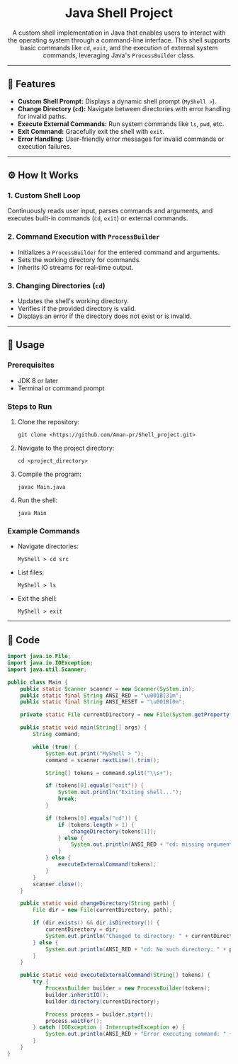 <h1 align="center">Java Shell Project</h1>

<p align="center">
  A custom shell implementation in Java that enables users to interact with the operating system through a command-line interface. This shell supports basic commands like <code>cd</code>, <code>exit</code>, and the execution of external system commands, leveraging Java's <code>ProcessBuilder</code> class.
</p>

---

<h2>🌟 Features</h2>

<ul>
  <li><b>Custom Shell Prompt:</b> Displays a dynamic shell prompt (<code>MyShell ></code>).</li>
  <li><b>Change Directory (<code>cd</code>):</b> Navigate between directories with error handling for invalid paths.</li>
  <li><b>Execute External Commands:</b> Run system commands like <code>ls</code>, <code>pwd</code>, etc.</li>
  <li><b>Exit Command:</b> Gracefully exit the shell with <code>exit</code>.</li>
  <li><b>Error Handling:</b> User-friendly error messages for invalid commands or execution failures.</li>
</ul>

---

<h2>⚙️ How It Works</h2>

<h3>1. Custom Shell Loop</h3>
<p>Continuously reads user input, parses commands and arguments, and executes built-in commands (<code>cd</code>, <code>exit</code>) or external commands.</p>

<h3>2. Command Execution with <code>ProcessBuilder</code></h3>
<ul>
  <li>Initializes a <code>ProcessBuilder</code> for the entered command and arguments.</li>
  <li>Sets the working directory for commands.</li>
  <li>Inherits IO streams for real-time output.</li>
</ul>

<h3>3. Changing Directories (<code>cd</code>)</h3>
<ul>
  <li>Updates the shell's working directory.</li>
  <li>Verifies if the provided directory is valid.</li>
  <li>Displays an error if the directory does not exist or is invalid.</li>
</ul>

---

<h2>🚀 Usage</h2>

<h3>Prerequisites</h3>
<ul>
  <li>JDK 8 or later</li>
  <li>Terminal or command prompt</li>
</ul>

<h3>Steps to Run</h3>
<ol>
  <li>Clone the repository:
    <pre><code>git clone &lt;https://github.com/Aman-pr/Shell_project.git&gt;</code></pre>
  </li>
  <li>Navigate to the project directory:
    <pre><code>cd &lt;project_directory&gt;</code></pre>
  </li>
  <li>Compile the program:
    <pre><code>javac Main.java</code></pre>
  </li>
  <li>Run the shell:
    <pre><code>java Main</code></pre>
  </li>
</ol>

<h3>Example Commands</h3>
<ul>
  <li>Navigate directories:
    <pre><code>MyShell > cd src</code></pre>
  </li>
  <li>List files:
    <pre><code>MyShell > ls</code></pre>
  </li>
  <li>Exit the shell:
    <pre><code>MyShell > exit</code></pre>
  </li>
</ul>

---

<h2>📜 Code</h2>

```java
import java.io.File;
import java.io.IOException;
import java.util.Scanner;

public class Main {
    public static Scanner scanner = new Scanner(System.in);
    public static final String ANSI_RED = "\u001B[31m";
    public static final String ANSI_RESET = "\u001B[0m";

    private static File currentDirectory = new File(System.getProperty("user.dir"));

    public static void main(String[] args) {
        String command;

        while (true) {
            System.out.print("MyShell > ");
            command = scanner.nextLine().trim();

            String[] tokens = command.split("\\s+");

            if (tokens[0].equals("exit")) {
                System.out.println("Exiting shell...");
                break;
            }

            if (tokens[0].equals("cd")) {
                if (tokens.length > 1) {
                    changeDirectory(tokens[1]);
                } else {
                    System.out.println(ANSI_RED + "cd: missing argument" + ANSI_RESET);
                }
            } else {
                executeExternalCommand(tokens);
            }
        }
        scanner.close();
    }

    public static void changeDirectory(String path) {
        File dir = new File(currentDirectory, path);

        if (dir.exists() && dir.isDirectory()) {
            currentDirectory = dir;
            System.out.println("Changed to directory: " + currentDirectory.getAbsolutePath());
        } else {
            System.out.println(ANSI_RED + "cd: No such directory: " + path + ANSI_RESET);
        }
    }

    public static void executeExternalCommand(String[] tokens) {
        try {
            ProcessBuilder builder = new ProcessBuilder(tokens);
            builder.inheritIO();
            builder.directory(currentDirectory);

            Process process = builder.start();
            process.waitFor();
        } catch (IOException | InterruptedException e) {
            System.out.println(ANSI_RED + "Error executing command: " + e.getMessage() + ANSI_RESET);
        }
    }
}
